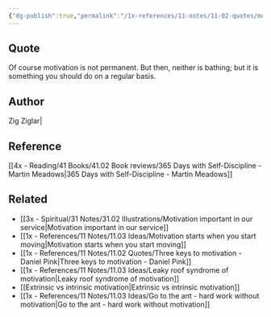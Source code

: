 ```yaml
---
{"dg-publish":true,"permalink":"/1x-references/11-notes/11-02-quotes/motivation-is-not-permanent-but-neither-is-bathing-zig-ziglari/","title":"Motivation is not permanent, but neither is bathing - Zig Ziglari","created":"2024-02-17T12:07:13.491+03:00","updated":"2024-02-17T12:09:06.074+03:00"}
---
```



## Quote
Of course motivation is not permanent. But then, neither is bathing; but it is something you should do on a regular basis.

## Author
Zig Ziglar|

## Reference
[[4x - Reading/41 Books/41.02 Book reviews/365 Days with Self-Discipline - Martin Meadows\|365 Days with Self-Discipline - Martin Meadows]]

## Related
- [[3x - Spiritual/31 Notes/31.02 Illustrations/Motivation important in our service\|Motivation important in our service]]
- [[1x - References/11 Notes/11.03 Ideas/Motivation starts when you start moving\|Motivation starts when you start moving]]
- [[1x - References/11 Notes/11.02 Quotes/Three keys to motivation - Daniel Pink\|Three keys to motivation - Daniel Pink]]
- [[1x - References/11 Notes/11.03 Ideas/Leaky roof syndrome of motivation\|Leaky roof syndrome of motivation]]
- [[Extrinsic vs intrinsic motivation\|Extrinsic vs intrinsic motivation]]
- [[1x - References/11 Notes/11.03 Ideas/Go to the ant - hard work without motivation\|Go to the ant - hard work without motivation]]